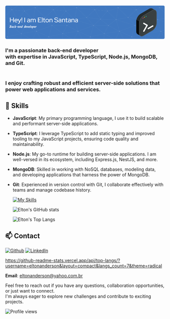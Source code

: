 ![Hello, I'm Elton De Santana](https://github.com/eltonanderson/eltonanderson/blob/main/github-header-image.png)

### I'm a passionate **back-end developer** <br>with expertise in **JavaScript, TypeScript, Node.js, MongoDB, and Git.** 
### <br>I enjoy crafting robust and efficient server-side solutions that power web applications and services.

## 🔧 Skills

- **JavaScript**: My primary programming language, I use it to build scalable and performant server-side applications.

- **TypeScript**: I leverage TypeScript to add static typing and improved tooling to my JavaScript projects, ensuring code quality and maintainability.

- **Node.js**: My go-to runtime for building server-side applications. I am well-versed in its ecosystem, including Express.js, NestJS, and more.

- **MongoDB**: Skilled in working with NoSQL databases, modeling data, and developing applications that harness the power of MongoDB.

- **Git**: Experienced in version control with Git, I collaborate effectively with teams and manage codebase history.

  [![My Skills](https://skillicons.dev/icons?i=js,ts,nodejs,mongodb,postgres,docker,git,github)](https://www.linkedin.com/in/elton-santana-dev/)

  ![Elton's GitHub stats](https://github-readme-stats.vercel.app/api?username=eltonanderson&show_icons=true&theme=radical)
  
  ![Elton's Top Langs](https://github-readme-stats.vercel.app/api/top-langs/?username=eltonanderson&layout=compact&langs_count=7&theme=radical)
  

## 📫 Contact

[![Github](https://skillicons.dev/icons?i=github&theme=light)](https://github.com/eltonanderson)
[![LinkedIn](https://skillicons.dev/icons?i=linkedin&theme=light)](https://www.linkedin.com/in/elton-santana-dev/)

https://github-readme-stats.vercel.app/api/top-langs/?username=eltonanderson&layout=compact&langs_count=7&theme=radical

**Email**: eltonanderson@yahoo.com.br

Feel free to reach out if you have any questions, collaboration opportunities, or just want to connect. 
<br>I'm always eager to explore new challenges and contribute to exciting projects.

![Profile views](https://komarev.com/ghpvc/?username=eltonanderson)
